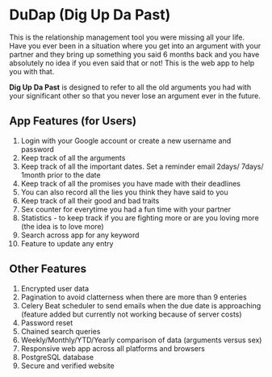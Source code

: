 # DuDap (Dig Up Da Past)

This is the relationship management tool you were missing all your life. Have you ever been in a situation where you get into an argument with your partner and they bring up something you said 6 months back and you have absolutely no idea if you even said that or not! This is the web app to help you with that.

**Dig Up Da Past** is designed to refer to all the old arguments you had with your significant other so that you never lose an argument ever in the future.

## App Features (for Users)

1. Login with your Google account or create a new username and password
2. Keep track of all the arguments
3. Keep track of all the important dates. Set a reminder email 2days/ 7days/ 1month prior to the date
4. Keep track of all the promises you have made with their deadlines
5. You can also record all the lies you think they have said to you
6. Keep track of all their good and bad traits
7. Sex counter for everytime you had a fun time with your partner
8. Statistics - to keep track if you are fighting more or are you loving more (the idea is to love more)
9. Search across app for any keyword
10. Feature to update any entry

## Other Features
1. Encrypted user data
2. Pagination to avoid clatterness when there are more than 9 enteries
3. Celery Beat scheduler to send emails when the due date is approaching (feature added but currently not working because of server costs)
4. Password reset
5. Chained search queries
6. Weekly/Monthly/YTD/Yearly comparison of data (arguments versus sex)
7. Responsive web app across all platforms and browsers
8. PostgreSQL database
9. Secure and verified website
